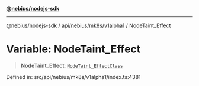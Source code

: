 [**@nebius/nodejs-sdk**](../../../../../README.md)

***

[@nebius/nodejs-sdk](../../../../../README.md) / [api/nebius/mk8s/v1alpha1](../README.md) / NodeTaint\_Effect

# Variable: NodeTaint\_Effect

> **NodeTaint\_Effect**: [`NodeTaint_EffectClass`](../type-aliases/NodeTaint_EffectClass.md)

Defined in: src/api/nebius/mk8s/v1alpha1/index.ts:4381
